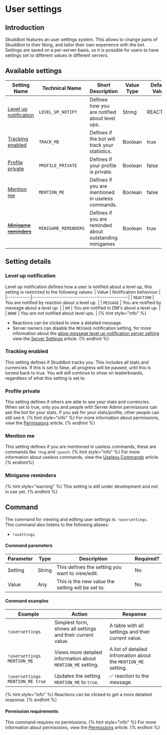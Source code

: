 # User settings

## Introduction
Skuddbot features an user settings system. This allows to change parts of Skuddbot to their liking, and tailor their own experience with the bot.
Settings are saved on a per-server-basis, so it is possible for users to have settings set to different values in different servers.

## Available settings
| Setting Name                                    | Technical Name       | Short Description                                       | Value Type | Default Value |
|-------------------------------------------------|----------------------|---------------------------------------------------------|------------|---------------|
| [Level up notification](#level-up-notification) | `LEVEL_UP_NOTIFY`    | Defines how you are notified about level ups.           | String     | REACTION      |
| [Tracking enabled](#track-me)                   | `TRACK_ME`           | Defines if the bot will track your statistics.          | Boolean    | true          |
| [Profile private](#profile-private)             | `PROFILE_PRIVATE`    | Defines if your profile is private.                     | Boolean    | false         |
| [Mention me](#mention-me)                       | `MENTION_ME`         | Defines if you are mentioned in useless commands.       | Boolean    | false         |
| [~~Minigame reminders~~](#minigame-reminders)   | `MINIGAME_REMINDERS` | Defines if you are reminded about outstanding minigames | Boolean    | true          |

## Setting details
### Level up notification
Level up notification defines how a user is notified about a level up, this setting is restricted to the following values:
| Value      | Notification behaviour                         |
|------------|------------------------------------------------|
| `REACTION` | You are notified by reaction about a level up. |
| `MESSAGE`  | You are notified by message about a level up.  |
| `DM`       | You are notified in DM's about a level up.     |
| `NONE`     | You are not notified about level ups.          |
{% hint style="info" %}
* Reactions can be clicked to view a detailed message.  
* Server owners can disable the `MESSAGE` notification setting, for more information about the [allow message level up notification server setting](/Features/server-settings.md#allow-message-level-up-notification-type) view the [Server Settings](server-settings.md) article.
{% endhint %}

### Tracking enabled
This setting defines if Skuddbot tracks you. This includes all stats and currencies. If this is set to false, all progress will be paused, until this is turned back to true. You will still continue to show on leaderboards, regardless of what this setting is set to.

### Profile private
This setting defines if others are able to see your stats and currencies. When set to true, only you and people with Server Admin permissions can ask the bot for your stats. If you ask for your stats/profile, other people can still see it.
{% hint style="info" %}
For more information about permissions, view the [Permissions](/Systems/permissions.md) article.
{% endhint %}

### Mention me
This setting defines if you are mentioned in useless commands, these are commands like `!hug` and `!punch`.
{% hint style="info" %}
For more information about useless commands, view the [Useless Commands](/Commands/useless-commands.md) article.
{% endhint%}

### Minigame reminders
{% hint style="warning" %}
This setting is still under development and not in use yet.
{% endhint %}

## Command
The command for viewing and editing user settings is: `!usersettings`.   
This command also listens to the following aliases: 
- `!usettings`

#### Command parameters
| Parameter | Type   | Description                                       | Required? |
|-----------|--------|---------------------------------------------------|-----------|
| Setting   | String | This defines the setting you want to view/edit.   | No        |
| Value     | Any    | This is the new value the setting will be set to. | No        |

#### Command examples
| Example                         | Action                                                      | Response                                                       |
|---------------------------------|-------------------------------------------------------------|----------------------------------------------------------------|
| `!usersettings`                 | Simplest form, shows all settings and their current value.  | A table with all settings and their current value.             |
| `!usersettings MENTION_ME`      | Views more detailed information about `MENTION_ME` setting. | A list of detailed infromation about the `MENTION_ME` setting. |
| `!usersettings MENTION_ME true` | Updates the setting `MENTION_ME` to `true`.                 | ✅ reaction to the message.                                     |
{% hint style="info" %}
Reactions can be clicked to get a more detailed response.
{% endhint %}

#### Permission requirements
This command requires no permissions.
{% hint style="info" %}
For more information about permissions, view the [Permissions](/Systems/permissions.md) article.
{% endhint %}
